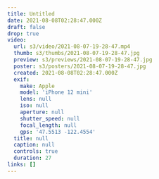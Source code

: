 ```yaml
---
title: Untitled
date: 2021-08-08T02:28:47.000Z
draft: false
drop: true
video:
  url: s3/video/2021-08-07-19-28-47.mp4
  thumb: s3/thumbs/2021-08-07-19-28-47.jpg
  preview: s3/previews/2021-08-07-19-28-47.jpg
  poster: s3/posters/2021-08-07-19-28-47.jpg
  created: 2021-08-08T02:28:47.000Z
  exif:
    make: Apple
    model: 'iPhone 12 mini'
    lens: null
    iso: null
    aperture: null
    shutter_speed: null
    focal_length: null
    gps: '47.5513 -122.4554'
  title: null
  caption: null
  controls: true
  duration: 27
links: []
---
```

